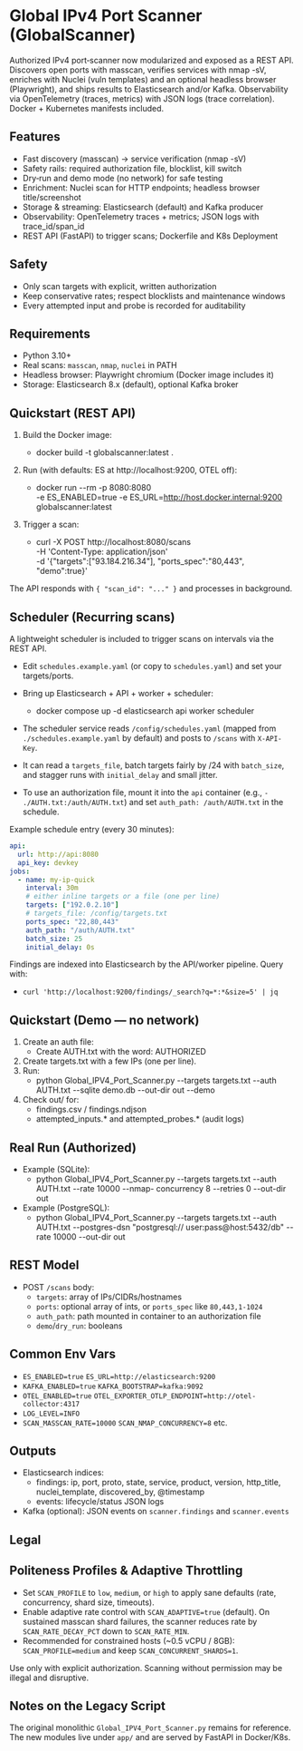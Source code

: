  # Global IPv4 Port Scanner (GlobalScanner)

  Authorized IPv4 port‑scanner now modularized and exposed as a REST API.
  Discovers open ports with masscan, verifies services with nmap -sV, enriches with
  Nuclei (vuln templates) and an optional headless browser (Playwright), and ships
  results to Elasticsearch and/or Kafka. Observability via OpenTelemetry (traces,
  metrics) with JSON logs (trace correlation). Docker + Kubernetes manifests included.

  ## Features

  - Fast discovery (masscan) → service verification (nmap -sV)
  - Safety rails: required authorization file, blocklist, kill switch
  - Dry‑run and demo mode (no network) for safe testing
  - Enrichment: Nuclei scan for HTTP endpoints; headless browser title/screenshot
  - Storage & streaming: Elasticsearch (default) and Kafka producer
  - Observability: OpenTelemetry traces + metrics; JSON logs with trace_id/span_id
  - REST API (FastAPI) to trigger scans; Dockerfile and K8s Deployment

  ## Safety

  - Only scan targets with explicit, written authorization
  - Keep conservative rates; respect blocklists and maintenance windows
  - Every attempted input and probe is recorded for auditability

  ## Requirements

  - Python 3.10+
  - Real scans: `masscan`, `nmap`, `nuclei` in PATH
  - Headless browser: Playwright chromium (Docker image includes it)
  - Storage: Elasticsearch 8.x (default), optional Kafka broker

  ## Quickstart (REST API)

  1. Build the Docker image:

      - docker build -t globalscanner:latest .

  2. Run (with defaults: ES at http://localhost:9200, OTEL off):

      - docker run --rm -p 8080:8080 \
        -e ES_ENABLED=true -e ES_URL=http://host.docker.internal:9200 \
        globalscanner:latest

  3. Trigger a scan:

      - curl -X POST http://localhost:8080/scans \
        -H 'Content-Type: application/json' \
        -d '{"targets":["93.184.216.34"], "ports_spec":"80,443", "demo":true}'

  The API responds with `{ "scan_id": "..." }` and processes in background.

  ## Scheduler (Recurring scans)

  A lightweight scheduler is included to trigger scans on intervals via the REST API.

  - Edit `schedules.example.yaml` (or copy to `schedules.yaml`) and set your targets/ports.
  - Bring up Elasticsearch + API + worker + scheduler:

      - docker compose up -d elasticsearch api worker scheduler

  - The scheduler service reads `/config/schedules.yaml` (mapped from `./schedules.example.yaml` by default) and posts to `/scans` with `X-API-Key`.
  - It can read a `targets_file`, batch targets fairly by /24 with `batch_size`, and stagger runs with `initial_delay` and small jitter.
  - To use an authorization file, mount it into the `api` container (e.g., `- ./AUTH.txt:/auth/AUTH.txt`) and set `auth_path: /auth/AUTH.txt` in the schedule.

  Example schedule entry (every 30 minutes):

  ```yaml
  api:
    url: http://api:8080
    api_key: devkey
  jobs:
    - name: my-ip-quick
      interval: 30m
      # either inline targets or a file (one per line)
      targets: ["192.0.2.10"]
      # targets_file: /config/targets.txt
      ports_spec: "22,80,443"
      auth_path: "/auth/AUTH.txt"
      batch_size: 25
      initial_delay: 0s
  ```

  Findings are indexed into Elasticsearch by the API/worker pipeline. Query with:

  - `curl 'http://localhost:9200/findings/_search?q=*:*&size=5' | jq`

  ## Quickstart (Demo — no network)

  1. Create an auth file:
      - Create AUTH.txt with the word: AUTHORIZED
  2. Create targets.txt with a few IPs (one per line).
  3. Run:
      - python Global_IPV4_Port_Scanner.py --targets targets.txt --auth AUTH.txt --sqlite demo.db --out-dir
  out --demo
  4. Check out/ for:
      - findings.csv / findings.ndjson
      - attempted_inputs.* and attempted_probes.* (audit logs)

  ## Real Run (Authorized)

  - Example (SQLite):
      - python Global_IPV4_Port_Scanner.py --targets targets.txt --auth AUTH.txt --rate 10000 --nmap-
  concurrency 8 --retries 0 --out-dir out
  - Example (PostgreSQL):
      - python Global_IPV4_Port_Scanner.py --targets targets.txt --auth AUTH.txt --postgres-dsn "postgresql://
  user:pass@host:5432/db" --rate 10000 --out-dir out

  ## REST Model

  - POST `/scans` body:
    - `targets`: array of IPs/CIDRs/hostnames
    - `ports`: optional array of ints, or `ports_spec` like `80,443,1-1024`
    - `auth_path`: path mounted in container to an authorization file
    - `demo`/`dry_run`: booleans

  ## Common Env Vars

  - `ES_ENABLED=true` `ES_URL=http://elasticsearch:9200`
  - `KAFKA_ENABLED=true` `KAFKA_BOOTSTRAP=kafka:9092`
  - `OTEL_ENABLED=true` `OTEL_EXPORTER_OTLP_ENDPOINT=http://otel-collector:4317`
  - `LOG_LEVEL=INFO`
  - `SCAN_MASSCAN_RATE=10000` `SCAN_NMAP_CONCURRENCY=8` etc.

  ## Outputs

  - Elasticsearch indices:
    - findings: ip, port, proto, state, service, product, version, http_title, nuclei_template, discovered_by, @timestamp
    - events: lifecycle/status JSON logs
  - Kafka (optional): JSON events on `scanner.findings` and `scanner.events`

  ## Legal

  ## Politeness Profiles & Adaptive Throttling

  - Set `SCAN_PROFILE` to `low`, `medium`, or `high` to apply sane defaults (rate, concurrency, shard size, timeouts).
  - Enable adaptive rate control with `SCAN_ADAPTIVE=true` (default). On sustained masscan shard failures, the scanner reduces rate by `SCAN_RATE_DECAY_PCT` down to `SCAN_RATE_MIN`.
  - Recommended for constrained hosts (~0.5 vCPU / 8GB): `SCAN_PROFILE=medium` and keep `SCAN_CONCURRENT_SHARDS=1`.

  Use only with explicit authorization. Scanning without permission may be illegal and disruptive.
  ## Notes on the Legacy Script

  The original monolithic `Global_IPV4_Port_Scanner.py` remains for reference.
  The new modules live under `app/` and are served by FastAPI in Docker/K8s.
